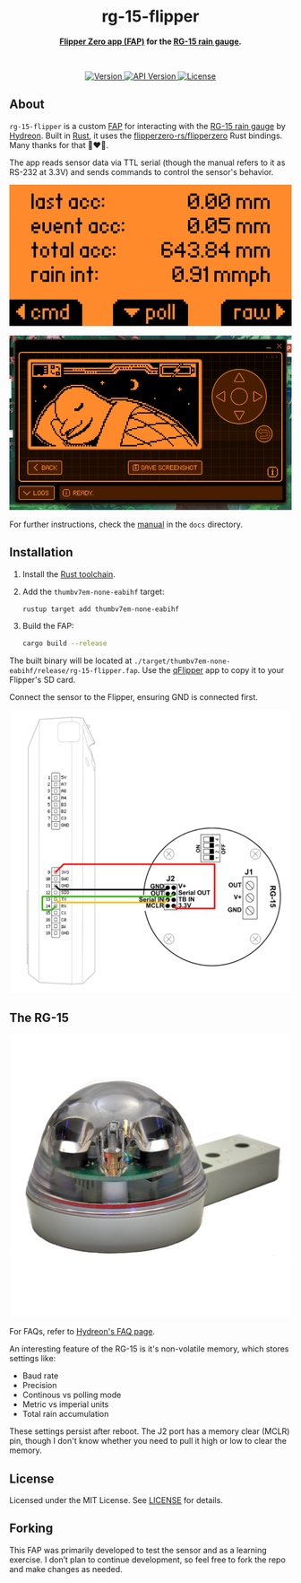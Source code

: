 <h1 align="center">rg-15-flipper</h1>
<p align="center">
  <b>
    <a href="https://developer.flipper.net/flipperzero/doxygen/apps_on_sd_card.html">Flipper Zero app (FAP)</a>
    for the
    <a href="https://store.hydreon.com/RG-15.html">RG-15 rain gauge</a>.
  </b>
</p>

<br>

<p align="center">
  <a href="">
    <img alt="Version" src="https://img.shields.io/badge/dynamic/toml?url=https%3A%2F%2Fraw.githubusercontent.com%2Fcptpiepmatz%2Frg-15-flipper%2Frefs%2Fheads%2Fmain%2FCargo.toml&query=package.version&style=for-the-badge&label=Version&color=orange
    "/>  
  </a>
  <a href="https://github.com/flipperdevices/flipperzero-firmware/tree/1.0.1">
    <img alt="API Version" src ="https://img.shields.io/badge/api_version-sdk_73-blue?style=for-the-badge
    "/>
  </a>
  <a href="https://github.com/cptpiepmatz/rg-15-flipper/blob/main/LICENSE">
    <img alt="License" src="https://img.shields.io/github/license/cptpiepmatz/rg-15-flipper?style=for-the-badge"/>  
  </a>
</p>

## About

`rg-15-flipper` is a custom
[FAP](https://developer.flipper.net/flipperzero/doxygen/apps_on_sd_card.html)
for interacting with the
[RG-15 rain gauge](https://store.hydreon.com/RG-15.html) by
[Hydreon](https://store.hydreon.com).
Built in [Rust](https://www.rust-lang.org), it uses the 
[flipperzero-rs/flipperzero](https://github.com/flipperzero-rs/flipperzero)
Rust bindings.
Many thanks for that 🦀❤️🐬.

The app reads sensor data via TTL serial (though the manual refers to it as 
RS-232 at 3.3V) and sends commands to control the sensor's behavior.

![screenshot](./media/screenshot.png)

![usage](./media/flipper-rg-15.gif)

For further instructions, check the 
[manual](./docs/2022.07.18-rev-1.000-rg-15_instructions.pdf) in the `docs`
directory.

## Installation

1. Install the [Rust toolchain](https://www.rust-lang.org/tools/install).

2. Add the `thumbv7em-none-eabihf` target:
    ```sh
    rustup target add thumbv7em-none-eabihf
    ```

3. Build the FAP:
    ```sh
    cargo build --release
    ```

The built binary will be located at
`./target/thumbv7em-none-eabihf/release/rg-15-flipper.fap`.
Use the [qFlipper](https://flipperzero.one/update) app to copy it to your 
Flipper's SD card.

Connect the sensor to the Flipper, ensuring GND is connected first.

![wiring](./docs/wiring.png)

## The RG-15

![rg-15](./media/sensor.webp)

For FAQs, refer to 
[Hydreon's FAQ page](https://rainsensors.com/support/rg-9-rg-15-faq/).

An interesting feature of the RG-15 is it's non-volatile memory, which stores
settings like:

- Baud rate
- Precision
- Continous vs polling mode
- Metric vs imperial units
- Total rain accumulation

These settings persist after reboot.
The J2 port has a memory clear (MCLR) pin, though I don't know whether you need 
to pull it high or low to clear the memory.

## License

Licensed under the MIT License. 
See [LICENSE](./LICENSE) for details.

## Forking

This FAP was primarily developed to test the sensor and as a learning exercise. 
I don’t plan to continue development, so feel free to fork the repo and make 
changes as needed.

